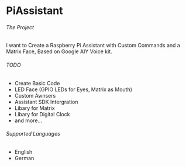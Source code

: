 # PiAssistant
###### The Project
I want to Create a Raspberry Pi Assistant with Custom Commands and a Matrix Face, Based on Google AIY Voice kit.
###### TODO
* Create Basic Code
* LED Face (GPIO LEDs for Eyes, Matrix as Mouth)
* Custom Awnsers
* Assistant SDK Intergration
* Libary for Matrix
* Libary for Digital Clock
* and more...
###### Supported Languages
* English
* German
